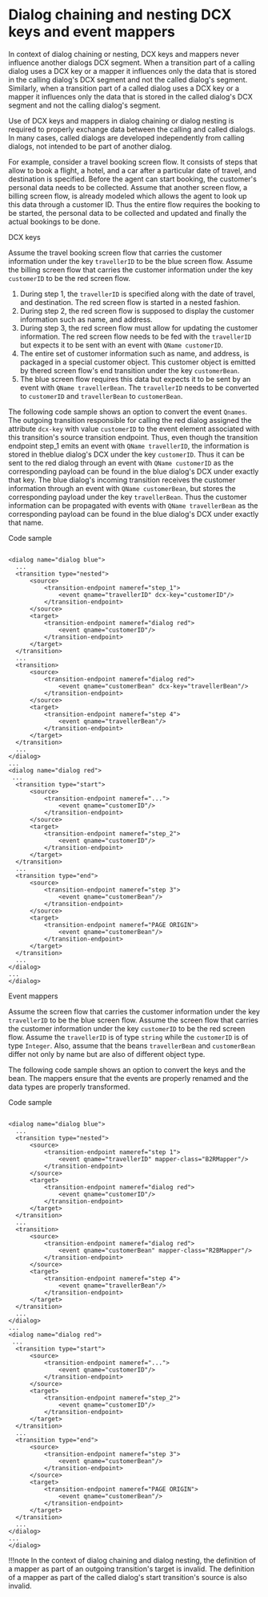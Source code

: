 # Dialog chaining and nesting DCX keys and event mappers

In context of dialog chaining or nesting, DCX keys and mappers never influence another dialogs DCX segment. When a transition part of a calling dialog uses a DCX key or a mapper it influences only the data that is stored in the calling dialog's DCX segment and not the called dialog's segment. Similarly, when a transition part of a called dialog uses a DCX key or a mapper it influences only the data that is stored in the called dialog's DCX segment and not the calling dialog's segment.

Use of DCX keys and mappers in dialog chaining or dialog nesting is required to properly exchange data between the calling and called dialogs. In many cases, called dialogs are developed independently from calling dialogs, not intended to be part of another dialog.

For example, consider a travel booking screen flow. It consists of steps that allow to book a flight, a hotel, and a car after a particular date of travel, and destination is specified. Before the agent can start booking, the customer's personal data needs to be collected. Assume that another screen flow, a billing screen flow, is already modeled which allows the agent to look up this data through a customer ID. Thus the entire flow requires the booking to be started, the personal data to be collected and updated and finally the actual bookings to be done.

DCX keys

Assume the travel booking screen flow that carries the customer information under the key `travellerID` to be the blue screen flow. Assume the billing screen flow that carries the customer information under the key `customerID` to be the red screen flow.

1.  During step 1, the `travellerID` is specified along with the date of travel, and destination. The red screen flow is started in a nested fashion.
2.  During step 2, the red screen flow is supposed to display the customer information such as name, and address.
3.  During step 3, the red screen flow must allow for updating the customer information. The red screen flow needs to be fed with the `travellerID` but expects it to be sent with an event with `QName customerID`.
4.  The entire set of customer information such as name, and address, is packaged in a special customer object. This customer object is emitted by thered screen flow's end transition under the key `customerBean`.
5.  The blue screen flow requires this data but expects it to be sent by an event with `QName travellerBean`. The `travellerID` needs to be converted to `customerID` and `travellerBean` to `customerBean`.

The following code sample shows an option to convert the event `Qnames`. The outgoing transition responsible for calling the red dialog assigned the attribute `dcx-key` with value `customerID` to the event element associated with this transition's source transition endpoint. Thus, even though the transition endpoint step\_1 emits an event with `QName travellerID`, the information is stored in theblue dialog's DCX under the key `customerID`. Thus it can be sent to the red dialog through an event with `QName customerID` as the corresponding payload can be found in the blue dialog's DCX under exactly that key. The blue dialog's incoming transition receives the customer information through an event with `QName customerBean`, but stores the corresponding payload under the key `travellerBean`. Thus the customer information can be propagated with events with `QName travellerBean` as the corresponding payload can be found in the blue dialog's DCX under exactly that name.

Code sample

```

<dialog name="dialog blue">
  ...
  <transition type="nested">
      <source>
          <transition-endpoint nameref="step_1">
              <event qname="travellerID" dcx-key="customerID"/>
          </transition-endpoint>
      </source>
      <target>
          <transition-endpoint nameref="dialog red">
              <event qname="customerID"/>
          </transition-endpoint>
      </target>
  </transition>
  ...
  <transition>
      <source>
          <transition-endpoint nameref="dialog red">
              <event qname="customerBean" dcx-key="travellerBean"/>
          </transition-endpoint>
      </source>
      <target>
          <transition-endpoint nameref="step 4">
              <event qname="travellerBean"/>
          </transition-endpoint>
      </target>
  </transition>
  ...
</dialog>
...
<dialog name="dialog red">
 ...
  <transition type="start">
      <source>
          <transition-endpoint nameref="...">
              <event qname="customerID"/>
          </transition-endpoint>
      </source>
      <target>
          <transition-endpoint nameref="step_2">
              <event qname="customerID"/>
          </transition-endpoint>
      </target>
  </transition>
  ...
  <transition type="end">
      <source>
          <transition-endpoint nameref="step 3">
              <event qname="customerBean"/>
          </transition-endpoint>
      </source>
      <target>
          <transition-endpoint nameref="PAGE ORIGIN">
              <event qname="customerBean"/>
          </transition-endpoint>
      </target>
  </transition>
  ...
</dialog>
...
</dialog>

```

Event mappers

Assume the screen flow that carries the customer information under the key `travellerID` to be the blue screen flow. Assume the screen flow that carries the customer information under the key `customerID` to be the red screen flow. Assume the `travellerID` is of type `string` while the `customerID` is of type `Integer`. Also, assume that the beans `travellerBean` and `customerBean` differ not only by name but are also of different object type.

The following code sample shows an option to convert the keys and the bean. The mappers ensure that the events are properly renamed and the data types are properly transformed.

Code sample

```

<dialog name="dialog blue">
  ...
  <transition type="nested">
      <source>
          <transition-endpoint nameref="step 1">
              <event qname="travellerID" mapper-class="B2RMapper"/>
          </transition-endpoint>
      </source>
      <target>
          <transition-endpoint nameref="dialog red">
              <event qname="customerID"/>
          </transition-endpoint>
      </target>
  </transition>
  ...
  <transition>
      <source>
          <transition-endpoint nameref="dialog red">
              <event qname="customerBean" mapper-class="R2BMapper"/>
          </transition-endpoint>
      </source>
      <target>
          <transition-endpoint nameref="step 4">
              <event qname="travellerBean"/>
          </transition-endpoint>
      </target>
  </transition>
  ...
</dialog>
...
<dialog name="dialog red">
 ...
  <transition type="start">
      <source>
          <transition-endpoint nameref="...">
              <event qname="customerID"/>
          </transition-endpoint>
      </source>
      <target>
          <transition-endpoint nameref="step_2">
              <event qname="customerID"/>
          </transition-endpoint>
      </target>
  </transition>
  ...
  <transition type="end">
      <source>
          <transition-endpoint nameref="step 3">
              <event qname="customerBean"/>
          </transition-endpoint>
      </source>
      <target>
          <transition-endpoint nameref="PAGE ORIGIN">
              <event qname="customerBean"/>
          </transition-endpoint>
      </target>
  </transition>
  ...
</dialog>
...
</dialog>

```

!!!note
    In the context of dialog chaining and dialog nesting, the definition of a mapper as part of an outgoing transition's target is invalid. The definition of a mapper as part of the called dialog's start transition's source is also invalid.



